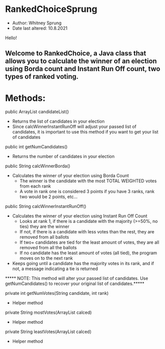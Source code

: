# RankedChoiceSprung

* Author: Whitney Sprung
* Date last altered: 10.8.2021

Hello!

## Welcome to RankedChoice, a Java class that allows you to calculate the winner of an election using Borda count and Instant Run Off count, two types of ranked voting.

# Methods:

public ArrayList<String> candidateList()
 * Returns the list of candidates in your election
 * Since calcWinnerInstantRunOff will adjust your passed list of candidates, it is important to use this method if you want to get your list of candidates

public int getNumCandidates()
 * Returns the number of candidates in your election

public String calcWinnerBorda()
 * Calculates the winner of your election using Borda Count
   * The winner is the candidate with the most TOTAL WEIGHTED votes from each rank
   * A vote in rank one is considered 3 points if you have 3 ranks, rank two would be 2 points, etc...

public String calcWinnerInstantRunOff()
 * Calculates the winner of your election using Instant Run Off Count
   * Looks at rank 1, if there is a candidate with the majority (>=50%, no ties) they are the winner
   * If not, if there is a candidate with less votes than the rest, they are removed from all ballots
	* If two+ candidates are tied for the least amount of votes, they are all removed from all the ballots
	* If no candidate has the least amount of votes (all tied), the program moves on to the next rank
 * Keeps going until a candidate has the majority votes in its rank, and if not, a message indicating a tie is returned

 ***** NOTE: This method will alter your passed list of candidates. Use getNumCandidates() to recover your original list of candidates.*****

private int getNumVotes(String candidate, int rank)
 * Helper method

private String mostVotes(ArrayList<Integer> calced)
 * Helper method

private String leastVotes(ArrayList<Integer> calced)
 * Helper method
